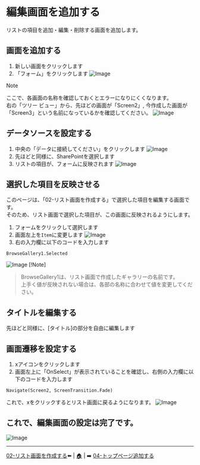 # 編集画面を追加する
リストの項目を追加・編集・削除する画面を追加します。

## 画面を追加する
1. 新しい画面をクリックします
2. 「フォーム」をクリックします
![Image](image/Edit/01.png)
> [!Note]
> ここで、各画面の名称を確認しておくとエラーになりにくくなります。<br>
> 右の「ツリー ビュー」から、先ほどの画面が「Screen2」, 今作成した画面が「Screen3」という名前になっているかを確認してください。
> ![Image](image/Edit/02.png)

## データソースを設定する
1. 中央の「データに接続してください」をクリックします
![Image](image/Edit/03.png)
2. 先ほどと同様に、SharePointを選択します
3. リストの項目が、フォームに反映されます
![Image](image/Edit/04.png)

## 選択した項目を反映させる
このページは、「02-リスト画面を作成する」で選択した項目を編集する画面です。<br>
そのため、リスト画面で選択した項目が、この画面に反映されるようにします。
1. フォームをクリックして選択します
2. 画面左上を```Item```に変更します
![Image](image/Edit/05.png)
3. 右の入力欄に以下のコードを入力します
```
BrowseGallery1.Selected
```
![Image](image/Edit/06.png)
[!Note]
> BrowseGallery1は、リスト画面で作成したギャラリーの名前です。<br>
> 上手く値が反映されない場合は、各部の名称に合わせて値を変更してください。<br>

## タイトルを編集する
先ほどと同様に、[タイトル]の部分を自由に編集します

## 画面遷移を設定する
1. xアイコンをクリックします
2. 画面左上に「OnSelect」が表示されていることを確認し、右側の入力欄に以下のコードを入力します
```
Navigate(Screen2, ScreenTransition.Fade)
```
これで、xをクリックするとリスト画面に戻るようになります。
![Image](image/Edit/07.png)

## これで、編集画面の設定は完了です。
![Image](image/Edit/Last.png)

---
[02-リスト画面を作成する](./02-createlist.md)⬅️ | [🏠](./README.md) | ➡️ [04-トップページ追加する](./04-createstartpage.md)
